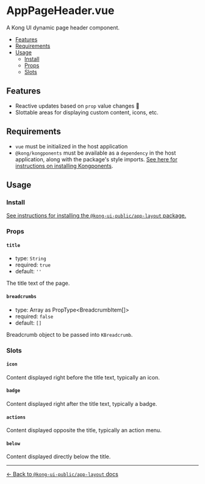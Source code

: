 # AppPageHeader.vue

A Kong UI dynamic page header component.

- [Features](#features)
- [Requirements](#requirements)
- [Usage](#usage)
  - [Install](#install)
  - [Props](#props)
  - [Slots](#slots)

## Features

- Reactive updates based on `prop` value changes :rocket:
- Slottable areas for displaying custom content, icons, etc.

## Requirements

- `vue` must be initialized in the host application
- `@kong/kongponents` must be available as a `dependency` in the host application, along with the package's style imports. [See here for instructions on installing Kongponents](https://kongponents.konghq.com/#globally-install-all-kongponents).

## Usage

### Install

[See instructions for installing the `@kong-ui-public/app-layout` package.](../README.md#install)

### Props

#### `title`

- type: `String`
- required: `true`
- default: `''`

The title text of the page.

#### `breadcrumbs`

- type: Array as PropType<BreadcrumbItem[]>
- required: `false`
- default: `[]`

Breadcrumb object to be passed into `KBreadcrumb`.

### Slots

#### `icon`

Content displayed right before the title text, typically an icon.

#### `badge`

Content displayed right after the title text, typically a badge.

#### `actions`

Content displayed opposite the title, typically an action menu.

#### `below`

Content displayed directly below the title.

---

[← Back to `@kong-ui-public/app-layout` docs](../README.md)
